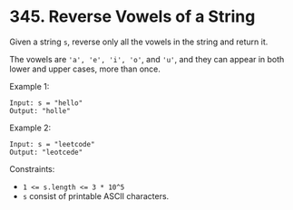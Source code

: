# 345. Reverse Vowels of a String

Given a string `s`, reverse only all the vowels in the string and return it.

The vowels are `'a', 'e', 'i', 'o'`, and `'u'`, and they can appear in both lower and upper cases, more than once.

Example 1:

    Input: s = "hello"
    Output: "holle"

Example 2:

    Input: s = "leetcode"
    Output: "leotcede"

Constraints:

- `1 <= s.length <= 3 * 10^5`
- `s` consist of printable ASCII characters.